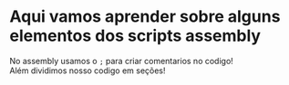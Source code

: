<h1>Aqui vamos aprender sobre alguns elementos dos scripts assembly</h1>

<p>No assembly usamos o <code>;</code> para criar comentarios no codigo!<br>Além dividimos nosso codigo em seções!</p>